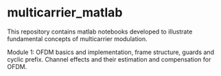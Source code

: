 # multicarrier_matlab
This repository contains matlab notebooks developed to illustrate fundamental concepts of multicarrier modulation.
 
Module 1: OFDM basics and implementation, frame structure, guards and cyclic prefix. Channel effects and their estimation and compensation for OFDM.

	

